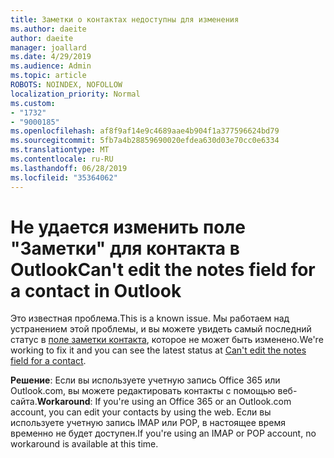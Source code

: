 ```yaml
---
title: Заметки о контактах недоступны для изменения
ms.author: daeite
author: daeite
manager: joallard
ms.date: 4/29/2019
ms.audience: Admin
ms.topic: article
ROBOTS: NOINDEX, NOFOLLOW
localization_priority: Normal
ms.custom:
- "1732"
- "9000185"
ms.openlocfilehash: af8f9af14e9c4689aae4b904f1a377596624bd79
ms.sourcegitcommit: 5fb7a4b28859690020efdea630d03e70cc0e6334
ms.translationtype: MT
ms.contentlocale: ru-RU
ms.lasthandoff: 06/28/2019
ms.locfileid: "35364062"
---
```

# <a name="cant-edit-the-notes-field-for-a-contact-in-outlook"></a><span data-ttu-id="02c5d-102">Не удается изменить поле "Заметки" для контакта в Outlook</span><span class="sxs-lookup"><span data-stu-id="02c5d-102">Can't edit the notes field for a contact in Outlook</span></span>

<span data-ttu-id="02c5d-103">Это известная проблема.</span><span class="sxs-lookup"><span data-stu-id="02c5d-103">This is a known issue.</span></span> <span data-ttu-id="02c5d-104">Мы работаем над устранением этой проблемы, и вы можете увидеть самый последний статус в [поле заметки контакта](https://support.office.com/article/fb8394ce-04ce-48b5-bae4-be46f77f10fe), которое не может быть изменено.</span><span class="sxs-lookup"><span data-stu-id="02c5d-104">We're working to fix it and you can see the latest status at [Can't edit the notes field for a contact](https://support.office.com/article/fb8394ce-04ce-48b5-bae4-be46f77f10fe).</span></span>

<span data-ttu-id="02c5d-105">**Решение**: Если вы используете учетную запись Office 365 или Outlook.com, вы можете редактировать контакты с помощью веб-сайта.</span><span class="sxs-lookup"><span data-stu-id="02c5d-105">**Workaround**: If you're using an Office 365 or an Outlook.com account, you can edit your contacts by using the web.</span></span> <span data-ttu-id="02c5d-106">Если вы используете учетную запись IMAP или POP, в настоящее время временно не будет доступен.</span><span class="sxs-lookup"><span data-stu-id="02c5d-106">If you're using an IMAP or POP account, no workaround is available at this time.</span></span>